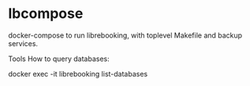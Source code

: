 # lbcompose
docker-compose to run librebooking, with toplevel Makefile and backup services.

Tools
How to query databases:

docker exec -it librebooking list-databases


